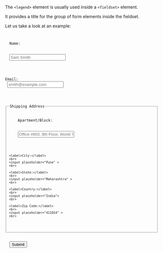 
The `<legend>` element is usually
used inside a `<fieldset>` element.

It provides a title for the group
of form elements inside the fieldset.

Let us take a look at an example:
<codeblock language="html" type="lesson" defaultCSS="form {max-width: 300px; margin: 10px auto; font-family: Lato; border-radius: 10px; padding: 1rem; box-shadow: 0px 0px 4px; background-color: snow; font-size: 1.2rem; } form * { margin: 0.5rem; } button , input[type=`button`] { padding: 0.2rem 1rem; font-size: 1.1rem; font-weight: 700; margin: 1rem 0; }">
<code>
<form>
  <label>Name:</label>
  <br>
  <input placeholder="Sam Smith">
  <br>

  <label>Email:</label>
  <br>
  <input placeholder="smith@example.com">
  <br>

  <fieldset>
    <legend>Shipping Address</legend>
    <label>Apartment/Block:</label>
    <br>
    <input placeholder="Office #803, 8th Floor, World Trade Center, Tower 2, Kharadi">
    <br>

    <label>City:</label>
    <br>
    <input placeholder="Pune" >
    <br>

    <label>State:</label>
    <br>
    <input placeholder="Maharashtra" >
    <br>

    <label>Country:</label>
    <br>
    <input placeholder="India">
    <br>

    <label>Zip Code:</label>
    <br>
    <input placeholder="411014" >
    <br>
  </fieldset>

  <input type="submit">
</form>
</code>
</codeblock>
